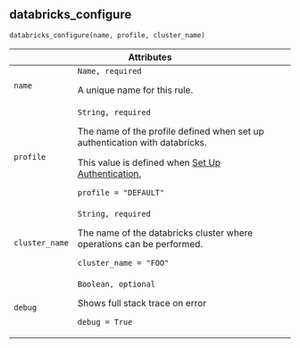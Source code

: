 <a name="databricks_configure"></a>
## databricks_configure

```python
databricks_configure(name, profile, cluster_name)
```

<table class="table table-condensed table-bordered table-params">
  <colgroup>
    <col class="col-param" />
    <col class="param-description" />
  </colgroup>
  <thead>
    <tr>
      <th colspan="2">Attributes</th>
    </tr>
  </thead>
  <tbody>
    <tr>
      <td><code>name</code></td>
      <td>
        <code>Name, required</code>
        <p>A unique name for this rule.</p>
      </td>
    </tr>
    <tr>
      <td><code>profile</code></td>
      <td>
        <code>String, required</code>
        <p>The name of the profile defined when set up authentication with databricks.</p>
        <p>This value is defined when <a href="/README.md#databricks_authentication">Set Up Authentication.</a></p>
        <p><code>profile = "DEFAULT"</code></p>
      </td>
    </tr>
    <tr>
      <td><code>cluster_name</code></td>
      <td>
        <code>String, required</code>
        <p>The name of the databricks cluster where operations can be performed.</p>
        <p><code>cluster_name = "FOO"</code></p>
      </td>
    </tr>
    <tr>
      <td><code>debug</code></td>
      <td>
        <code>Boolean, optional</code>
        <p>Shows full stack trace on error</p>
        <p><code>debug = True</code></p>
      </td>
    </tr>
  </tbody>
</table>
